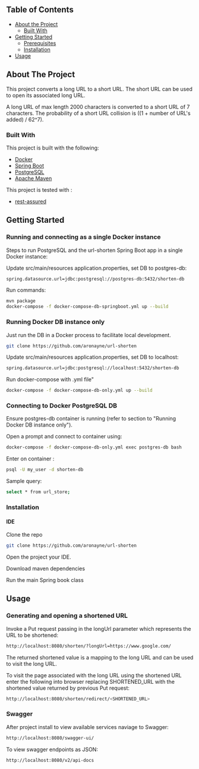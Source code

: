 
## Table of Contents

* [About the Project](#about-the-project)
  * [Built With](#built-with)
* [Getting Started](#getting-started)
  * [Prerequisites](#prerequisites)
  * [Installation](#installation)
* [Usage](#usage)



<!-- ABOUT THE PROJECT -->
## About The Project

This project converts a long URL to a short URL. The short URL can be used to open its associated long URL.


A long URL of max length 2000 characters is converted to a short URL of 7 characters. The probability of a short URL collision is ((1 + number of URL's added) / 62^7).


### Built With

This project is built with the following:

* [Docker](https://www.docker.com/)
* [Spring Boot](https://spring.io/projects/spring-boot)
* [PostgreSQL](https://www.postgresql.org/)
* [Apache Maven](https://maven.apache.org/)

This project is tested with :

* [rest-assured](http://rest-assured.io/)
  
## Getting Started

### Running and connecting as a single Docker instance

Steps to run PostgreSQL and the url-shorten Spring Boot app in a single Docker instance:

Update src/main/resources application.properties, set DB to postgres-db: 
```sh
spring.datasource.url=jdbc:postgresql://postgres-db:5432/shorten-db
```

Run commands:
```sh
mvn package
docker-compose -f docker-compose-db-springboot.yml up --build
```

### Running Docker DB instance only 

Just run the DB in a Docker process to facilitate local development.

```sh
git clone https://github.com/aronayne/url-shorten
```

Update src/main/resources application.properties, set DB to localhost: 
```sh
spring.datasource.url=jdbc:postgresql://localhost:5432/shorten-db
```

Run docker-compose with .yml file"
```sh
docker-compose -f docker-compose-db-only.yml up --build
```

### Connecting to Docker PostgreSQL DB

Ensure postgres-db container is running (refer to section to "Running Docker DB instance only"). 

Open a prompt and connect to container using: 
```sh
docker-compose -f docker-compose-db-only.yml exec postgres-db bash
```

Enter on container :

```sh
psql -U my_user -d shorten-db
```

Sample query: 
```sh
select * from url_store;
```

### Installation

#### IDE

Clone the repo
```sh
git clone https://github.com/aronayne/url-shorten
```

Open the project your IDE.

Download maven dependencies

Run the main Spring book class


## Usage

### Generating and opening a shortened URL

Invoke a Put request passing in the longUrl parameter which represents the URL to be shortened:

```sh
http://localhost:8080/shorten/?longUrl=https://www.google.com/
```

The returned shortened value is a mapping to the long URL and can be used to visit the long URL.

To visit the page associated with the long URL using the shortened URL enter the following into browser replacing SHORTENED_URL with the shortened value returned by previous Put request:

```sh
http://localhost:8080/shorten/redirect/<SHORTENED_URL>
```

### Swagger

After project install to view available services naviage to Swagger: 
```sh
http://localhost:8080/swagger-ui/ 
```

To view swagger endpoints as JSON: 
```sh
http://localhost:8080/v2/api-docs
```







